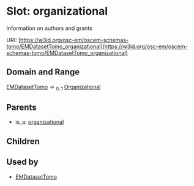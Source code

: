 
# Slot: organizational

Information on authors and grants

URI: [https://w3id.org/osc-em/oscem-schemas-tomo/EMDatasetTomo_organizational](https://w3id.org/osc-em/oscem-schemas-tomo/EMDatasetTomo_organizational)


## Domain and Range

[EMDatasetTomo](EMDatasetTomo.md) &#8594;  <sub>0..1</sub> [Organizational](Organizational.md)

## Parents

 *  is_a: [organizational](organizational.md)

## Children


## Used by

 * [EMDatasetTomo](EMDatasetTomo.md)
